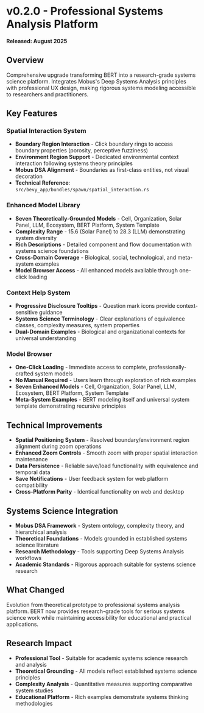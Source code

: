 # v0.2.0 - Professional Systems Analysis Platform

**Released: August 2025**

## Overview

Comprehensive upgrade transforming BERT into a research-grade systems science platform. Integrates Mobus's Deep Systems Analysis principles with professional UX design, making rigorous systems modeling accessible to researchers and practitioners.

## Key Features

### Spatial Interaction System
- **Boundary Region Interaction** - Click boundary rings to access boundary properties (porosity, perceptive fuzziness)
- **Environment Region Support** - Dedicated environmental context interaction following systems theory principles
- **Mobus DSA Alignment** - Boundaries as first-class entities, not visual decoration
- **Technical Reference**: `src/bevy_app/bundles/spawn/spatial_interaction.rs`

### Enhanced Model Library
- **Seven Theoretically-Grounded Models** - Cell, Organization, Solar Panel, LLM, Ecosystem, BERT Platform, System Template
- **Complexity Range** - 15.6 (Solar Panel) to 28.3 (LLM) demonstrating system diversity
- **Rich Descriptions** - Detailed component and flow documentation with systems science foundations
- **Cross-Domain Coverage** - Biological, social, technological, and meta-system examples
- **Model Browser Access** - All enhanced models available through one-click loading

### Context Help System
- **Progressive Disclosure Tooltips** - Question mark icons provide context-sensitive guidance
- **Systems Science Terminology** - Clear explanations of equivalence classes, complexity measures, system properties
- **Dual-Domain Examples** - Biological and organizational contexts for universal understanding

### Model Browser
- **One-Click Loading** - Immediate access to complete, professionally-crafted system models
- **No Manual Required** - Users learn through exploration of rich examples
- **Seven Enhanced Models** - Cell, Organization, Solar Panel, LLM, Ecosystem, BERT Platform, System Template
- **Meta-System Examples** - BERT modeling itself and universal system template demonstrating recursive principles

## Technical Improvements

- **Spatial Positioning System** - Resolved boundary/environment region alignment during zoom operations
- **Enhanced Zoom Controls** - Smooth zoom with proper spatial interaction maintenance
- **Data Persistence** - Reliable save/load functionality with equivalence and temporal data
- **Save Notifications** - User feedback system for web platform compatibility
- **Cross-Platform Parity** - Identical functionality on web and desktop

## Systems Science Integration

- **Mobus DSA Framework** - System ontology, complexity theory, and hierarchical analysis
- **Theoretical Foundations** - Models grounded in established systems science literature
- **Research Methodology** - Tools supporting Deep Systems Analysis workflows
- **Academic Standards** - Rigorous approach suitable for systems science research

## What Changed

Evolution from theoretical prototype to professional systems analysis platform. BERT now provides research-grade tools for serious systems science work while maintaining accessibility for educational and practical applications.

## Research Impact

- **Professional Tool** - Suitable for academic systems science research and analysis
- **Theoretical Grounding** - All models reflect established systems science principles
- **Complexity Analysis** - Quantitative measures supporting comparative system studies
- **Educational Platform** - Rich examples demonstrate systems thinking methodologies